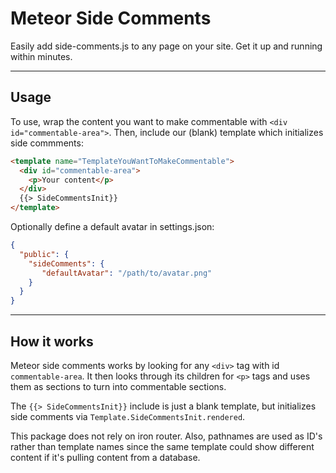 # Meteor Side Comments

Easily add side-comments.js to any page on your site. Get it up and running
within minutes.

---

## Usage
To use, wrap the content you want to make commentable with
`<div id="commentable-area">`. Then, include our (blank) template which
initializes side commments:

~~~html
<template name="TemplateYouWantToMakeCommentable">
  <div id="commentable-area">
    <p>Your content</p>
  </div>
  {{> SideCommentsInit}}
</template>
~~~

Optionally define a default avatar in settings.json:

~~~json
{
  "public": {
    "sideComments": {
       "defaultAvatar": "/path/to/avatar.png"
    }
  }
}
~~~

---

## How it works

Meteor side comments works by looking for any `<div>` tag with id `commentable-area`.
It then looks through its children for `<p>` tags and uses them as sections to
turn into commentable sections.

The `{{> SideCommentsInit}}` include is just a blank template, but initializes
side comments via `Template.SideCommentsInit.rendered`.

This package does not rely on iron router. Also, pathnames are used as ID's
rather than template names since the same template could show different content
if it's pulling content from a database.